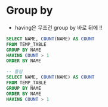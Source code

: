 # Group by
- having은 무조건 group by 바로 뒤에 !!
```SQL
SELECT NAME, COUNT(NAME) AS COUNT
FROM TEMP_TABLE
GROUP BY NAME
HAVING COUNT > 1
ORDER BY NAME
```
```SQL
-- 틀림
SELECT NAME, COUNT(NAME) AS COUNT
FROM TEMP_TABLE
GROUP BY NAME
ORDER BY NAME
HAVING COUNT > 1
```